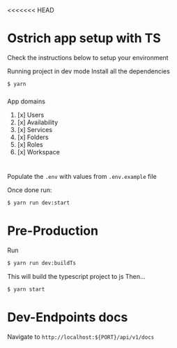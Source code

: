 <<<<<<< HEAD
# Ostrich app setup with TS
Check the instructions below to setup your environment

Running project in dev mode
Install all the dependencies
```sh
$ yarn
```
#####
App domains
1. [x] Users
1. [x] Availability
1. [x] Services
1. [x] Folders
1. [x] Roles
1. [x] Workspace
#
Populate the `.env` with values from `.env.example` file

Once done run:
```sh
$ yarn run dev:start
```

# Pre-Production
Run
```sh
$ yarn run dev:buildTs
```
This will build the typescript project to js
Then...
```sh
$ yarn start
```
# Dev-Endpoints docs

Navigate to `http://localhost:${PORT}/api/v1/docs`
